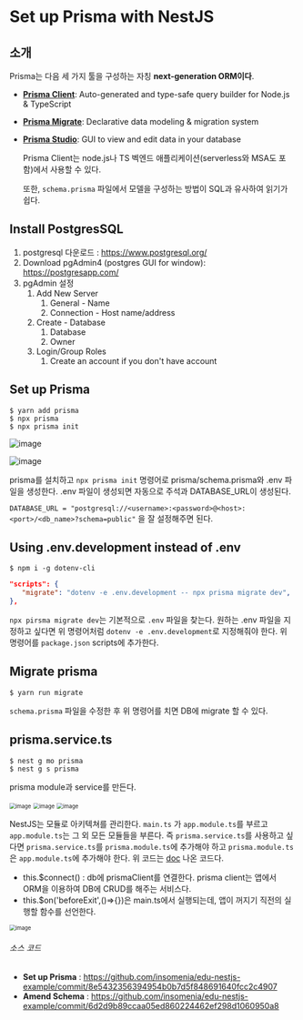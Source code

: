 # Set up Prisma with NestJS

  ## 소개

Prisma는 다음 세 가지 툴을 구성하는 자칭 **next-generation ORM이다**.

  - [**Prisma Client**](https://www.prisma.io/docs/concepts/components/prisma-client): Auto-generated and type-safe query builder for Node.js & TypeScript

  - [**Prisma Migrate**](https://www.prisma.io/docs/concepts/components/prisma-migrate): Declarative data modeling & migration system

  - [**Prisma Studio**](https://github.com/prisma/studio): GUI to view and edit data in your database

    Prisma Client는 node.js나 TS 벡엔드 애플리케이션(serverless와 MSA도 포함)에서 사용할 수 있다. 

    또한, `schema.prisma` 파일에서 모델을 구성하는 방법이 SQL과 유사하여 읽기가 쉽다.

  

## Install PostgresSQL

  1. postgresql 다운로드 : https://www.postgresql.org/
  2. Download pgAdmin4 (postgres GUI for window): https://postgresapp.com/
  3. pgAdmin 설정
     1) Add New Server
        1) General - Name
        2) Connection - Host name/address
     2) Create - Database
        1) Database
        2) Owner
     3) Login/Group Roles
        1) Create an account if you don't have account



  ## Set up Prisma

  ```shell
  $ yarn add prisma
  $ npx prisma
  $ npx prisma init
  ```


![image](https://user-images.githubusercontent.com/33750210/139626051-48f157de-5330-44dc-b078-89c73e4c1175.png)

![image](https://user-images.githubusercontent.com/33750210/139626141-e4b13301-8c90-420f-be1c-2898563b526b.png)

prisma를 설치하고 `npx prisma init` 명령어로 prisma/schema.prisma와 .env 파일을 생성한다. .env 파일이 생성되면 자동으로 주석과 DATABASE_URL이 생성된다.

`DATABASE_URL = "postgresql://<username>:<password>@<host>:<port>/<db_name>?schema=public"` 을 잘 설정해주면 된다.



## Using .env.development instead of .env

```shell
$ npm i -g dotenv-cli
```

```json
"scripts": {
   "migrate": "dotenv -e .env.development -- npx prisma migrate dev",
},
```

`npx pirsma migrate dev`는 기본적으로 `.env` 파일을 찾는다. 원하는 .env 파일을 지정하고 싶다면  위 명령어처럼 `dotenv -e .env.development`로 지정해줘야 한다. 위 명령어를 `package.json` scripts에 추가한다.



## Migrate prisma
```shell
$ yarn run migrate
```

`schema.prisma` 파일을 수정한 후 위 명령어를 치면 DB에 migrate 할 수 있다.



## prisma.service.ts

```shell
$ nest g mo prisma
$ nest g s prisma
```

prisma module과 service를 만든다.

<img src="https://user-images.githubusercontent.com/92770273/139775554-f538f669-300e-4bc2-8a50-e12f80f0e9f0.png" alt="image" style="zoom: 67%;" />


<img src="https://user-images.githubusercontent.com/92770273/139776456-bafa5842-bec3-4476-be5a-5b6791bea515.png" alt="image" style="zoom:67%;" />

<img src="https://user-images.githubusercontent.com/92770273/139776543-d8956381-be73-4be4-86b1-997200382cc3.png" alt="image" style="zoom:67%;" />

   NestJS는 모듈로 아키텍쳐를 관리한다. `main.ts` 가 `app.module.ts`를 부르고 `app.module.ts`는 그 외 모든 모듈들을 부른다. 즉 `prisma.service.ts`를 사용하고 싶다면 `prisma.service.ts`를 `prisma.module.ts`에 추가해야 하고 `prisma.module.ts`은 `app.module.ts`에 추가해야 한다. 위 코드는 [doc](https://docs.nestjs.com/recipes/prisma#use-prisma-client-in-your-nestjs-services) 나온 코드다.

* this.$connect() : db에 prismaClient를 연결한다. prisma client는 앱에서 ORM을 이용하여 DB에 CRUD를 해주는 서비스다.
* this.$on('beforeExit',()=>{})은 main.ts에서 실행되는데, 앱이 꺼지기 직전의 실행할 함수를 선언한다.



<img src="https://user-images.githubusercontent.com/92770273/139776843-a37cee1b-979e-4432-9cac-7801414bc03b.png" alt="image" style="zoom:67%;" />

   

###### 소스 코드

* **Set up Prisma** : https://github.com/insomenia/edu-nestjs-example/commit/8e5432356394954b0b7d5f848691640fcc2c4907
* **Amend Schema** : https://github.com/insomenia/edu-nestjs-example/commit/6d2d9b89ccaa05ed860224462ef298d1060950a8